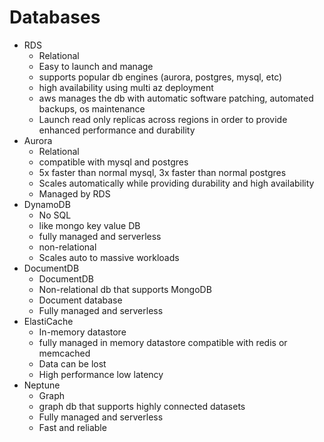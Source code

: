 # Databases

- RDS
  - Relational
  - Easy to launch and manage
  - supports popular db engines (aurora, postgres, mysql, etc)
  - high availability using multi az deployment
  - aws manages the db with automatic software patching, automated backups, os maintenance
  - Launch read only replicas across regions in order to provide enhanced performance and durability
- Aurora
  - Relational
  - compatible with mysql and postgres
  - 5x faster than normal mysql, 3x faster than normal postgres
  - Scales automatically while providing durability and high availability
  - Managed by RDS
- DynamoDB
  - No SQL
  - like mongo key value DB
  - fully managed and serverless
  - non-relational
  - Scales  auto to massive workloads
- DocumentDB
  - DocumentDB
  - Non-relational db that supports MongoDB
  - Document database
  - Fully managed and serverless
- ElastiCache
  - In-memory datastore
  - fully managed in memory datastore compatible with redis or memcached
  - Data can be lost
  - High performance low latency
- Neptune
  - Graph
  - graph db that supports highly connected datasets
  - Fully managed and serverless
  - Fast and reliable